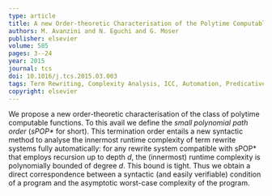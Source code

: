 ```yaml
---
type: article
title: A new Order-theoretic Characterisation of the Polytime Computable Functions
authors: M. Avanzini and N. Eguchi and G. Moser
publisher: elsevier
volume: 585
pages: 3--24
year: 2015
journal: tcs
doi: 10.1016/j.tcs.2015.03.003
tags: Term Rewriting, Complexity Analysis, ICC, Automation, Predicative Recursion
copyright: elsevier
---
```


We propose a new order-theoretic characterisation of the 
class of polytime computable functions. 
To this avail we define the *small polynomial path order* (*sPOP\** for short).
This termination order entails a new syntactic method to analyse
the innermost runtime complexity of term rewrite systems fully
automatically: for any rewrite system compatible with sPOP\*
that employs recursion up to depth *d*, the (innermost) runtime complexity 
is polynomially bounded of degree *d*. This bound is tight.
Thus we obtain a direct correspondence between a syntactic (and easily verifiable)
condition of a program and the asymptotic worst-case complexity of the program. 

